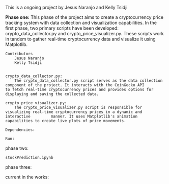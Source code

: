 This is a ongoing project by Jesus Naranjo and Kelly Tsidji

**Phase one:**
This phase of the project aims to create a cryptocurrency price tracking system with data collection and visualization capabilities.      In the first phase, two primary scripts have been developed: crypto_data_collector.py and crypto_price_visualizer.py. These scripts 
work in tandem to gather real-time cryptocurrency data and visualize it using Matplotlib.

    Contributors
        Jesus Naranjo
        Kelly Tsidji


    crypto_data_collector.py:
        The crypto_data_collector.py script serves as the data collection component of the project. It interacts with the CoinGecko API           to fetch real-time cryptocurrency prices and provides options for displaying and saving the collected data.

    crypto_price_visualizer.py:
        The crypto_price_visualizer.py script is responsible for visualizing real-time cryptocurrency prices in a dynamic and interactive         manner. It uses Matplotlib's animation capabilities to create live plots of price movements.

    Dependencies:

    Run:
        

    

    


phase two:

    stockPrediction.ipynb

phase three:


current in the works:

